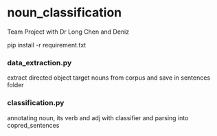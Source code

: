 # noun_classification
Team Project with Dr Long Chen and Deniz

pip install -r requirement.txt

### data_extraction.py
extract directed object target nouns from corpus and save in sentences folder

### classification.py
annotating noun, its verb and adj with classifier and parsing into copred_sentences
